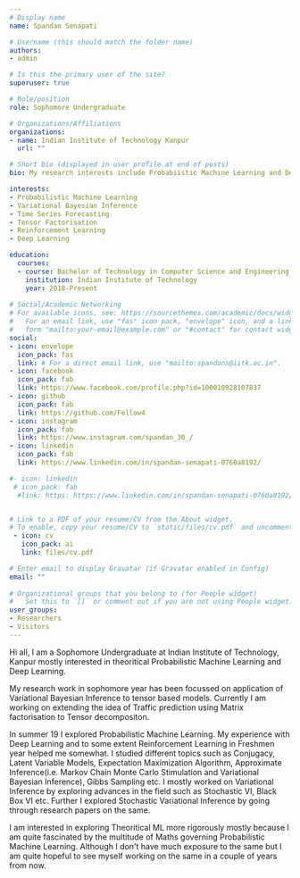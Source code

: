```yaml
---
# Display name
name: Spandan Senapati

# Username (this should match the folder name)
authors:
- admin

# Is this the primary user of the site?
superuser: true

# Role/position
role: Sophomore Undergraduate

# Organizations/Affiliations
organizations:
- name: Indian Institute of Technology Kanpur
  url: ""

# Short bio (displayed in user profile at end of posts)
bio: My research interests include Probabiistic Machine Learning and Deep Learning.

interests:
- Probabilistic Machine Learning
- Variational Bayesian Inference
- Time Series Forecasting
- Tensor Factorisation
- Reinforcement Learning
- Deep Learning

education:
  courses:
  - course: Bachelor of Technology in Computer Science and Engineering
    institution: Indian Institute of Technology
    year: 2018-Present
  
# Social/Academic Networking
# For available icons, see: https://sourcethemes.com/academic/docs/widgets/#icons
#   For an email link, use "fas" icon pack, "envelope" icon, and a link in the
#   form "mailto:your-email@example.com" or "#contact" for contact widget.
social:
- icon: envelope
  icon_pack: fas
  link: # For a direct email link, use "mailto:spandans@iitk.ac.in".
- icon: facebook
  icon_pack: fab
  link: https://www.facebook.com/profile.php?id=100010928107837
- icon: github
  icon_pack: fab
  link: https://github.com/Fellow4
- icon: instagram
  icon_pack: fab
  link: https://www.instagram.com/spandan_30_/
- icon: linkedin
  icon_pack: fab
  link: https://www.linkedin.com/in/spandan-senapati-0760a8192/

#- icon: linkedin
 # icon_pack: fab
  #link: https: https://www.linkedin.com/in/spandan-senapati-0760a8192/


# Link to a PDF of your resume/CV from the About widget.
# To enable, copy your resume/CV to `static/files/cv.pdf` and uncomment the lines below.  
 - icon: cv
   icon_pack: ai
   link: files/cv.pdf

# Enter email to display Gravatar (if Gravatar enabled in Config)
email: ""
  
# Organizational groups that you belong to (for People widget)
#   Set this to `[]` or comment out if you are not using People widget.  
user_groups:
- Researchers
- Visitors
---
```

Hi all, I am a Sophomore Undergraduate at Indian Institute of Technology, Kanpur mostly interested in theoritical Probabilistic Machine Learning and Deep Learning.

My research work in sophomore year has been focussed on application of Variational Bayesian Inference to tensor based models. Currently I am working on extending the idea of Traffic prediction using Matrix factorisation to Tensor decompositon. 

In summer 19 I explored Probabilistic Machine Learning. My experience with Deep Learning and to some extent Reinforcement Learning in Freshmen year helped me somewhat. I studied different topics such as Conjugacy, Latent Variable Models, Expectation Maximization Algorithm, Approximate Inference(i.e. Markov Chain Monte Carlo Stimulation and Variational Bayesian Inference), Gibbs Sampling etc. I mostly worked on Variational Inference by exploring advances in the field such as Stochastic VI, Black Box VI etc. Further I explored Stochastic Variational Inference by going through research papers on the same.

I am interested in exploring Theoritical ML more rigorously mostly because I am quite fascinated by the multitude of Maths governing Probabilistic Machine Learning. Although I don't have much exposure to the same but I am quite hopeful to see myself working on the same in a couple of years from now.